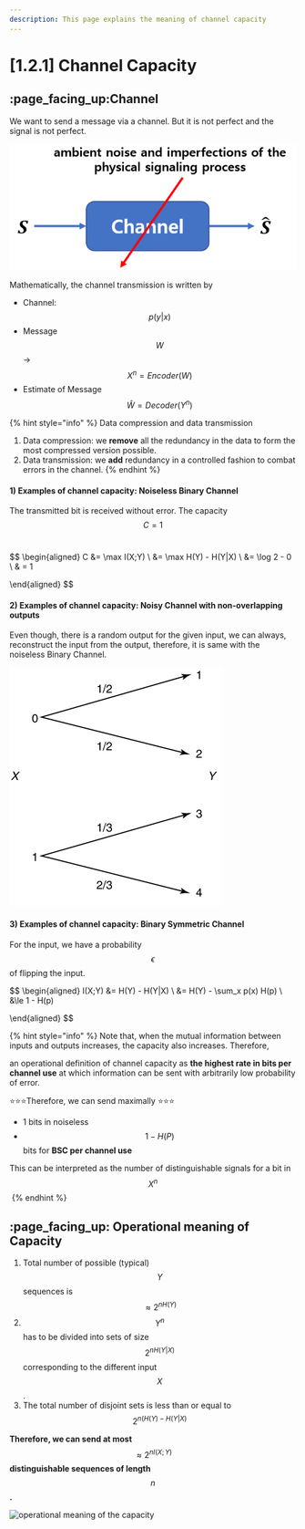 ```yaml
---
description: This page explains the meaning of channel capacity
---
```


# \[1.2.1] Channel Capacity

## :page\_facing\_up:Channel

We want to send a message via a channel. But it is not perfect and the signal is not perfect.&#x20;

![The signal S is disturbed and therefore it is not easy to reconstruct the original signal.  ](../../.gitbook/assets/channel.png)

Mathematically, the channel transmission is written by&#x20;

* Channel: $$p(y|x)$$
* Message $$W$$ ->  $$X^n = Encoder(W)$$
* Estimate of Message $$\hat{W} = Decoder(Y^n)$$

{% hint style="info" %}
Data compression and data transmission

1. Data compression: we **remove** all the redundancy in the data to form the most compressed version possible.&#x20;
2. Data transmission: we **add** redundancy in a controlled fashion to combat errors in the channel.&#x20;
{% endhint %}

#### 1) Examples of channel capacity: Noiseless Binary Channel&#x20;

The transmitted bit is received without error.  The capacity $$C= 1$$​

$$
\begin{aligned}
C &= \max I(X;Y) \\
&= \max H(Y) - H(Y|X) \\
&= \log 2 - 0 \\
& = 1

\end{aligned}
$$

#### 2) Examples of channel capacity: Noisy Channel with non-overlapping outputs&#x20;

Even though, there is a random output for the given input, we can always, reconstruct the input from the output, therefore, it is same with the noiseless Binary Channel.&#x20;

![Example](../../.gitbook/assets/nonoverlapping.png)

#### 3) Examples of channel capacity: Binary Symmetric Channel

For the input, we have a probability $$\epsilon$$ of flipping the input.&#x20;

$$
\begin{aligned}
I(X;Y) &= H(Y) - H(Y|X) \\
&= H(Y) - \sum_x p(x) H(p)  \\
&\le 1 - H(p)

\end{aligned}
$$

{% hint style="info" %}
Note that, when the mutual information between inputs and outputs increases, the capacity also increases. Therefore,&#x20;



an operational definition of channel capacity as **the highest rate in bits per channel use** at which information can be sent with arbitrarily low probability of error.&#x20;

&#x20;:star::star::star:Therefore, we can send maximally :star::star::star:

* 1 bits in noiseless&#x20;
* $$1-H(P)$$ bits for **BSC per channel use**&#x20;

This can be interpreted as the number of distinguishable signals  for a bit in $$X^n$$​
{% endhint %}

## ​:page\_facing\_up: Operational meaning of Capacity&#x20;

1. Total number of possible (typical) $$Y$$ sequences is $$\approx 2^{nH(Y)}$$
2. $$Y^n$$ has to be divided into sets of size $$2^{nH(Y|X)}$$corresponding to the different input $$X$$.&#x20;
3. The total number of disjoint sets is less than or equal to $$2^{n(H(Y) - H(Y|X)}$$

**Therefore, we can send at most** $$\approx 2^{nI(X;Y)}$$**distinguishable sequences of length** $$n$$**.**



![operational meaning of the capacity](<../../.gitbook/assets/operational\_meaning (1).png>)





















